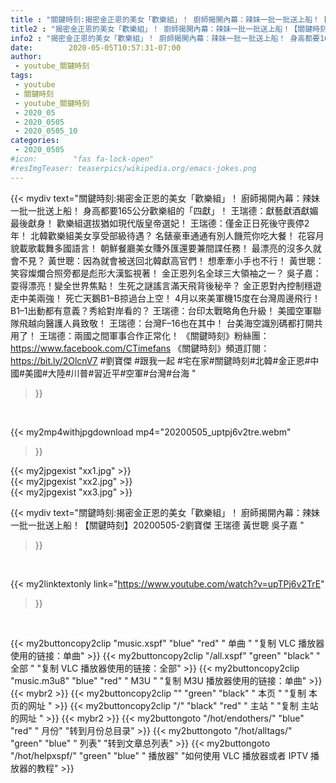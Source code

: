 ```yaml
---
title : "關鍵時刻:揭密金正恩的美女「歡樂組」！ 廚師揭開內幕：辣妹一批一批送上船！【關鍵時刻】20200505-2劉寶傑 王瑞德 黃世聰 吳子嘉 "
title2 : "揭密金正恩的美女「歡樂組」！ 廚師揭開內幕：辣妹一批一批送上船！【關鍵時刻】20200505-2劉寶傑 王瑞德 黃世聰 吳子嘉 "
info2 : "揭密金正恩的美女「歡樂組」！ 廚師揭開內幕：辣妹一批一批送上船！ 身高都要165公分歡樂組的「四獻」！ 王瑞德：獻藝獻酒獻媚最後獻身！ 歡樂組選拔猶如現代版皇帝選妃！ 王瑞德：僅金正日死後守喪停2年！ 北韓歡樂組美女享受部級待遇？ 名錶豪車通通有別人饑荒你吃大餐！ 花容月貌載歌載舞多國語言！ 朝鮮餐廳美女賺外匯還要兼間諜任務！ 最漂亮的沒多久就會不見？ 黃世聰：因為就會被送回北韓獻高官們！ 想牽牽小手也不行！ 黃世聰：笑容燦爛合照旁都是彪形大漢監視著！ 金正恩列名全球三大領袖之一？ 吳子嘉：耍得漂亮！變全世界焦點！ 生死之謎謠言滿天飛背後秘辛？ 金正恩對內控制穩遊走中美兩強！ 死亡天鵝B1–B掠過台上空！ 4月以來美軍機15度在台灣周邊飛行！ B1–1出動都有意義？秀給對岸看的？ 王瑞德：台印太戰略角色升級！ 美國空軍聯隊飛越向醫護人員致敬！ 王瑞德：台灣F–16也在其中！ 台美海空識別碼都打開共用了！ 王瑞德：兩國之間軍事合作正常化！  《關鍵時刻》粉絲團：https://www.facebook.com/CTimefans 《關鍵時刻》頻道訂閱：https://bit.ly/2OlcnV7  #劉寶傑  #跟我一起 #宅在家#關鍵時刻#北韓#金正恩#中國#美國#大陸#川普#習近平#空軍#台灣#台海 "
date:        2020-05-05T10:57:31-07:00
author:
 - youtube_關鍵時刻
tags:
 - youtube
 - 關鍵時刻
 - youtube_關鍵時刻
 - 2020_05
 - 2020_0505
 - 2020_0505_10
categories:
 - 2020_0505
#icon:        "fas fa-lock-open"
#resImgTeaser: teaserpics/wikipedia.org/emacs-jokes.png
---
```


{{< mydiv text="關鍵時刻:揭密金正恩的美女「歡樂組」！ 廚師揭開內幕：辣妹一批一批送上船！ 身高都要165公分歡樂組的「四獻」！ 王瑞德：獻藝獻酒獻媚最後獻身！ 歡樂組選拔猶如現代版皇帝選妃！ 王瑞德：僅金正日死後守喪停2年！ 北韓歡樂組美女享受部級待遇？ 名錶豪車通通有別人饑荒你吃大餐！ 花容月貌載歌載舞多國語言！ 朝鮮餐廳美女賺外匯還要兼間諜任務！ 最漂亮的沒多久就會不見？ 黃世聰：因為就會被送回北韓獻高官們！ 想牽牽小手也不行！ 黃世聰：笑容燦爛合照旁都是彪形大漢監視著！ 金正恩列名全球三大領袖之一？ 吳子嘉：耍得漂亮！變全世界焦點！ 生死之謎謠言滿天飛背後秘辛？ 金正恩對內控制穩遊走中美兩強！ 死亡天鵝B1–B掠過台上空！ 4月以來美軍機15度在台灣周邊飛行！ B1–1出動都有意義？秀給對岸看的？ 王瑞德：台印太戰略角色升級！ 美國空軍聯隊飛越向醫護人員致敬！ 王瑞德：台灣F–16也在其中！ 台美海空識別碼都打開共用了！ 王瑞德：兩國之間軍事合作正常化！  《關鍵時刻》粉絲團：https://www.facebook.com/CTimefans 《關鍵時刻》頻道訂閱：https://bit.ly/2OlcnV7  #劉寶傑  #跟我一起 #宅在家#關鍵時刻#北韓#金正恩#中國#美國#大陸#川普#習近平#空軍#台灣#台海 "
>}}
<br>


{{< my2mp4withjpgdownload mp4="20200505_uptpj6v2tre.webm"
>}}

{{< my2jpgexist "xx1.jpg" >}}<br>
{{< my2jpgexist "xx2.jpg" >}}<br>
{{< my2jpgexist "xx3.jpg" >}}<br>



{{< mydiv text="關鍵時刻:揭密金正恩的美女「歡樂組」！ 廚師揭開內幕：辣妹一批一批送上船！【關鍵時刻】20200505-2劉寶傑 王瑞德 黃世聰 吳子嘉 "
>}}
<br>

{{< my2linktextonly link="https://www.youtube.com/watch?v=upTPj6v2TrE"
>}}


<br>

{{< my2buttoncopy2clip "music.xspf"        "blue"   "red"    " 单曲 "  "复制 VLC 播放器使用的链接：单曲" >}} {{< my2buttoncopy2clip "/all.xspf"         "green"  "black"  " 全部 "  "复制 VLC 播放器使用的链接：全部" >}} {{< my2buttoncopy2clip "music.m3u8"        "blue"   "red"    " M3U  "    "复制 M3U 播放器使用的链接：单曲" >}} {{< mybr2 >}} {{< my2buttoncopy2clip ""                  "green"  "black"  " 本页 "    "复制 本页的网址 " >}} {{< my2buttoncopy2clip "/"                 "black"  "red"    " 主站 "    "复制 主站的网址 " >}} {{< mybr2 >}} {{< my2buttongoto      "/hot/endothers/"   "blue"   "red"    " 月份"   "转到月份总目录" >}} {{< my2buttongoto      "/hot/alltags/"     "green"  "blue"   " 列表"   "转到文章总列表" >}} {{< my2buttongoto      "/hot/helpxspf/"    "green"  "blue"   " 播放器" "如何使用 VLC 播放器或者 IPTV 播放器的教程" >}} 
